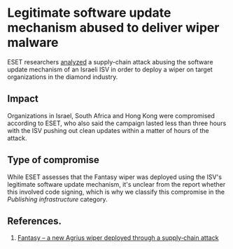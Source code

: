 # Legitimate software update mechanism abused to deliver wiper malware

ESET researchers [analyzed](https://www.welivesecurity.com/2022/12/07/fantasy-new-agrius-wiper-supply-chain-attack/) a supply-chain attack abusing the software update mechanism of an Israeli ISV in order to deploy a wiper on target organizations in the diamond industry.

## Impact

Organizations in Israel, South Africa and Hong Kong were compromised according to ESET, who also said the campaign lasted less than three hours with the ISV pushing out clean updates within a matter of hours of the attack.

## Type of compromise

While ESET assesses that the Fantasy wiper was deployed using the ISV's legitimate software update mechanism, it's unclear from the report whether this involved code signing, which is why we classify this compromise in the _Publishing infrastructure_ category.

## References.

1. [Fantasy – a new Agrius wiper deployed through a supply‑chain attack](https://www.welivesecurity.com/2022/12/07/fantasy-new-agrius-wiper-supply-chain-attack/)